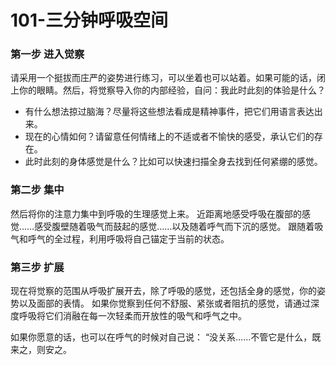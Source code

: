 # 101-三分钟呼吸空间
### 第一步 进入觉察
请采用一个挺拔而庄严的姿势进行练习，可以坐着也可以站着。如果可能的话，闭上你的眼睛。然后，将觉察导入你的内部经验，自问：我此时此刻的体验是什么？
- 有什么想法掠过脑海？尽量将这些想法看成是精神事件，把它们用语言表达出来。
- 现在的心情如何？请留意任何情绪上的不适或者不愉快的感受，承认它们的存在。
- 此时此刻的身体感觉是什么？比如可以快速扫描全身去找到任何紧绷的感觉。
### 第二步 集中
然后将你的注意力集中到呼吸的生理感觉上来。
近距离地感受呼吸在腹部的感觉……感受腹壁随着吸气而鼓起的感觉……以及随着呼气而下沉的感觉。
跟随着吸气和呼气的全过程，利用呼吸将自己锚定于当前的状态。
### 第三步 扩展
现在将觉察的范围从呼吸扩展开去，除了呼吸的感觉，还包括全身的感觉，你的姿势以及面部的表情。
如果你觉察到任何不舒服、紧张或者阻抗的感觉，请通过深度呼吸将它们消融在每一次轻柔而开放性的吸气和呼气之中。

如果你愿意的话，也可以在呼气的时候对自己说：
“没关系……不管它是什么，既来之，则安之。